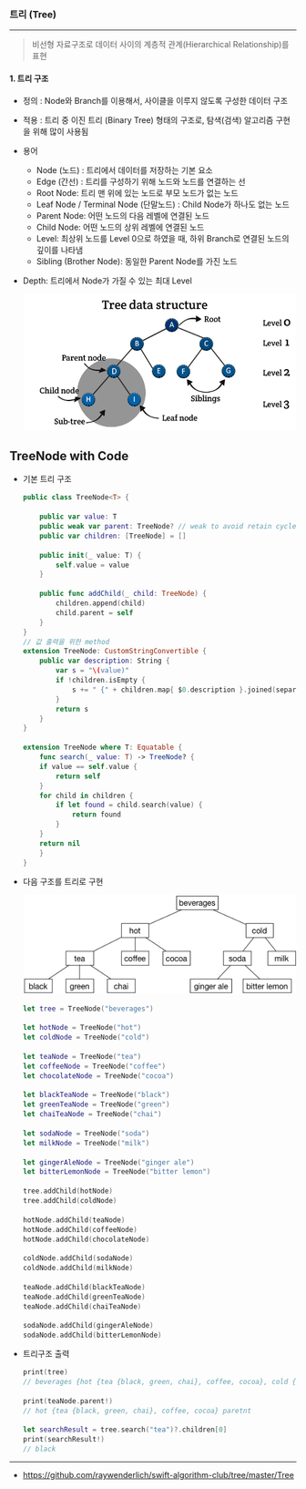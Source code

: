 ### 트리 (Tree)

***

>비선형 자료구조로 데이터 사이의 계층적 관계(Hierarchical Relationship)를 표현

#### 1. 트리 구조

- 정의 : Node와 Branch를 이용해서, 사이클을 이루지 않도록 구성한 데이터 구조

- 적용 : 트리 중 이진 트리 (Binary Tree) 형태의 구조로, 탐색(검색) 알고리즘 구현을 위해 많이 사용됨

- 용어

  - Node (노드) : 트리에서 데이터를 저장하는 기본 요소 
  - Edge (간선) : 트리를 구성하기 위해 노드와 노드를 연결하는 선
  - Root Node: 트리 맨 위에 있는 노드로 부모 노드가 없는 노드
  - Leaf Node / Terminal Node (단말노드) : Child Node가 하나도 없는 노드
  - Parent Node: 어떤 노드의 다음 레벨에 연결된 노드
  - Child Node: 어떤 노드의 상위 레벨에 연결된 노드
  - Level: 최상위 노드를 Level 0으로 하였을 때, 하위 Branch로 연결된 노드의 깊이를 나타냄
  - Sibling (Brother Node): 동일한 Parent Node를 가진 노드
- Depth: 트리에서 Node가 가질 수 있는 최대 Level
  
  <img src = "image\05\01.png">



## TreeNode with Code

- 기본 트리 구조

  ```swift
  public class TreeNode<T> {
    
      public var value: T
      public weak var parent: TreeNode? // weak to avoid retain cycles.
      public var children: [TreeNode] = []
  
      public init(_ value: T) {
          self.value = value
      }
  
      public func addChild(_ child: TreeNode) {
          children.append(child)
          child.parent = self
      }
  }
  // 값 출력을 위한 method
  extension TreeNode: CustomStringConvertible {
      public var description: String {
          var s = "\(value)"
          if !children.isEmpty {
              s += " {" + children.map{ $0.description }.joined(separator: ", ") + "}"
          }
          return s
      }
  }
  
  extension TreeNode where T: Equatable {
      func search(_ value: T) -> TreeNode? {
      if value == self.value {
          return self
      }
      for child in children {
          if let found = child.search(value) {
              return found
          }
      }
      return nil
      }
  }
  ```

  

- 다음 구조를 트리로 구현

  <img src = "image\05\02.png">

  ```swift
  let tree = TreeNode("beverages")
  
  let hotNode = TreeNode("hot")
  let coldNode = TreeNode("cold")
  
  let teaNode = TreeNode("tea")
  let coffeeNode = TreeNode("coffee")
  let chocolateNode = TreeNode("cocoa")
  
  let blackTeaNode = TreeNode("black")
  let greenTeaNode = TreeNode("green")
  let chaiTeaNode = TreeNode("chai")
  
  let sodaNode = TreeNode("soda")
  let milkNode = TreeNode("milk")
  
  let gingerAleNode = TreeNode("ginger ale")
  let bitterLemonNode = TreeNode("bitter lemon")
  
  tree.addChild(hotNode)
  tree.addChild(coldNode)
  
  hotNode.addChild(teaNode)
  hotNode.addChild(coffeeNode)
  hotNode.addChild(chocolateNode)
  
  coldNode.addChild(sodaNode)
  coldNode.addChild(milkNode)
  
  teaNode.addChild(blackTeaNode)
  teaNode.addChild(greenTeaNode)
  teaNode.addChild(chaiTeaNode)
  
  sodaNode.addChild(gingerAleNode)
  sodaNode.addChild(bitterLemonNode)
  ```

- 트리구조 출력

  ```swift
  print(tree)
  // beverages {hot {tea {black, green, chai}, coffee, cocoa}, cold {soda {ginger ale, bitter lemon}, milk}}
  
  print(teaNode.parent!)
  // hot {tea {black, green, chai}, coffee, cocoa} paretnt
  
  let searchResult = tree.search("tea")?.children[0]
  print(searchResult!)
  // black
  ```

  

---

- https://github.com/raywenderlich/swift-algorithm-club/tree/master/Tree

